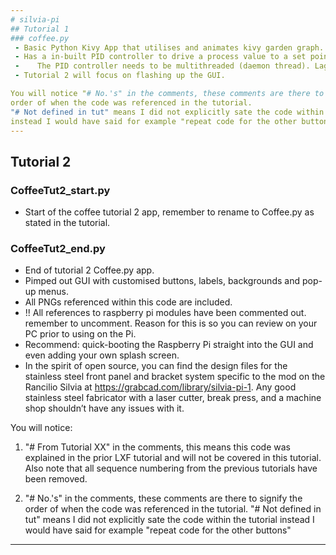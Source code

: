 ```yaml
---
# silvia-pi
## Tutorial 1 
### coffee.py 
 - Basic Python Kivy App that utilises and animates kivy garden graph.
 - Has a in-built PID controller to drive a process value to a set point for a coffee machine.
 -    The PID controller needs to be multithreaded (daemon thread). Laggy without one.
 - Tutorial 2 will focus on flashing up the GUI.

You will notice "# No.'s" in the comments, these comments are there to signify the
order of when the code was referenced in the tutorial. 
"# Not defined in tut" means I did not explicitly sate the code within the tutorial
instead I would have said for example "repeat code for the other buttons"
---
```

## Tutorial 2
### CoffeeTut2_start.py 
 - Start of the coffee tutorial 2 app, remember to rename to Coffee.py as stated in the tutorial. 
### CoffeeTut2_end.py 
 - End of tutorial 2 Coffee.py app.
 - Pimped out GUI with customised buttons, labels, backgrounds and pop-up menus.
 - All PNGs referenced within this code are included.
 - !! All references to raspberry pi modules have been commented out. remember to uncomment. Reason for this is so you can review on your PC prior to using on the Pi.
 - Recommend: quick-booting the Raspberry Pi straight into the GUI and even adding your own splash screen.
 - In the spirit of open source, you can find the design files for the stainless steel front panel and bracket system specific to the mod on the Rancilio Silvia at https://grabcad.com/library/silvia-pi-1. Any good stainless steel fabricator with a laser cutter, break press, and a machine shop shouldn’t have any issues with it.

You will notice: 
1. "# From Tutorial XX" in the comments, this means this code was explained
in the prior LXF tutorial and will not be covered in this tutorial. Also note that all
sequence numbering from the previous tutorials have been removed.

2. "# No.'s" in the comments, these comments are there to signify the
order of when the code was referenced in the tutorial. 
"# Not defined in tut" means I did not explicitly sate the code within the tutorial
instead I would have said for example "repeat code for the other buttons"
---

